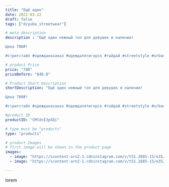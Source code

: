 ```yaml
---
title: "Ещё один"
date: 2021-03-22
draft: false
tags: ["dzyuba_streetwear"]

# meta description
description : "Ещё один нежный топ для девушек в наличии! 

Цена 700₽!

#стритстайл #одежданазаказ #одеждапятигорск #тайдай #streetstyle #urban #dzyuba_streetwear #streetwe"

# product Price
price: "700"
priceBefore: "840.0"

# Product Short Description
shortDescription: "Ещё один нежный топ для девушек в наличии! 

Цена 700₽!

#стритстайл #одежданазаказ #одеждапятигорск #тайдай #streetstyle #urban #dzyuba_streetwear #streetwear #росписьодежды #стритстайл #акрилпоткани #taidai #artwork #clothesdesign"

#product ID
productID: "CMtdcE3pXQi"

# type must be "products"
type: "products"

# product Images
# first image will be shown in the product page
images:
  - image: "https://scontent-arn2-1.cdninstagram.com/v/t51.2885-15/e35/p1080x1080/163608320_452406842870447_5463534828338106558_n.jpg?tp=1&_nc_ht=scontent-arn2-1.cdninstagram.com&_nc_cat=111&_nc_ohc=9PDFIBOdQjIAX9JokCZ&ccb=7-4&oh=5e8a38588e795462b03d1f020b5ce730&oe=60850DC8&_nc_sid=83d603&ig_cache_key=MjUzNDgxMTYyNjQ0MjgzNzM1MQ%3D%3D.2-ccb7-4"
  - image: "https://scontent-arn2-1.cdninstagram.com/v/t51.2885-15/e35/p1080x1080/163663949_1169907623467783_9159325272203050616_n.jpg?tp=1&_nc_ht=scontent-arn2-1.cdninstagram.com&_nc_cat=107&_nc_ohc=8-hHwojD5VsAX8wXmdM&ccb=7-4&oh=56ee4754c1727e7005dd2bf6ecafa482&oe=60845A62&_nc_sid=83d603&ig_cache_key=MjUzNDgxMTYyNjQ2Nzc1NTgwNg%3D%3D.2-ccb7-4"

---
```

lorem
